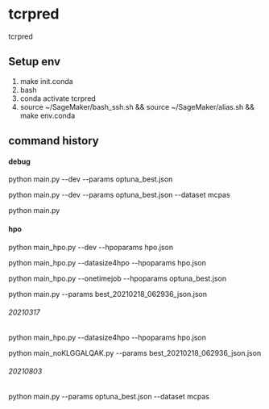 # tcrpred
tcrpred

## Setup env

1. make init.conda
2. bash 
3. conda activate tcrpred
4. source ~/SageMaker/bash_ssh.sh && source ~/SageMaker/alias.sh && make env.conda



## command history

#### debug

python main.py --dev --params optuna_best.json

python main.py --dev --params optuna_best.json --dataset mcpas

python main.py 

#### hpo

python main_hpo.py --dev --hpoparams hpo.json

python main_hpo.py --datasize4hpo --hpoparams hpo.json
   
python main_hpo.py --onetimejob --hpoparams optuna_best.json

python main.py --params best_20210218_062936_json.json


###### 20210317
python main_hpo.py --datasize4hpo --hpoparams hpo.json

python main_noKLGGALQAK.py --params best_20210218_062936_json.json


###### 20210803 
python main.py --params optuna_best.json --dataset mcpas